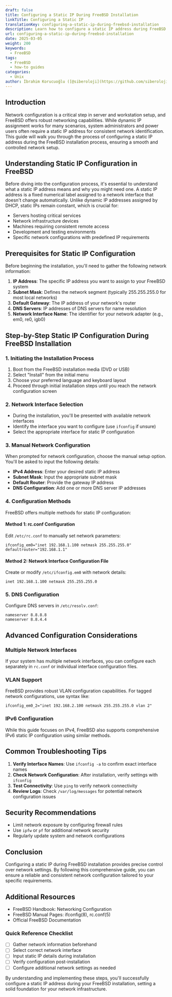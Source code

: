 ```yaml
---
draft: false
title: Configuring a Static IP During FreeBSD Installation
linkTitle: Configuring a Static IP
translationKey: configuring-a-static-ip-during-freebsd-installation
description: Learn how to configure a static IP address during FreeBSD installation.
url: configuring-a-static-ip-during-freebsd-installation
date: 2025-03-05
weight: 200
keywords:
  - FreeBSD
tags:
  - FreeBSD
  - how-to guides
categories:
  - Unix
author: İbrahim Korucuoğlu ([@siberoloji](https://github.com/siberoloji))
---
```

## Introduction

Network configuration is a critical step in server and workstation setup, and FreeBSD offers robust networking capabilities. While dynamic IP assignment works for many scenarios, system administrators and power users often require a static IP address for consistent network identification. This guide will walk you through the process of configuring a static IP address during the FreeBSD installation process, ensuring a smooth and controlled network setup.

## Understanding Static IP Configuration in FreeBSD

Before diving into the configuration process, it's essential to understand what a static IP address means and why you might need one. A static IP address is a fixed numerical label assigned to a network interface that doesn't change automatically. Unlike dynamic IP addresses assigned by DHCP, static IPs remain constant, which is crucial for:

- Servers hosting critical services
- Network infrastructure devices
- Machines requiring consistent remote access
- Development and testing environments
- Specific network configurations with predefined IP requirements

## Prerequisites for Static IP Configuration

Before beginning the installation, you'll need to gather the following network information:

1. **IP Address**: The specific IP address you want to assign to your FreeBSD system
2. **Subnet Mask**: Defines the network segment (typically 255.255.255.0 for most local networks)
3. **Default Gateway**: The IP address of your network's router
4. **DNS Servers**: IP addresses of DNS servers for name resolution
5. **Network Interface Name**: The identifier for your network adapter (e.g., em0, re0, igb0)

## Step-by-Step Static IP Configuration During FreeBSD Installation

### 1. Initiating the Installation Process

1. Boot from the FreeBSD installation media (DVD or USB)
2. Select "Install" from the initial menu
3. Choose your preferred language and keyboard layout
4. Proceed through initial installation steps until you reach the network configuration screen

### 2. Network Interface Selection

- During the installation, you'll be presented with available network interfaces
- Identify the interface you want to configure (use `ifconfig` if unsure)
- Select the appropriate interface for static IP configuration

### 3. Manual Network Configuration

When prompted for network configuration, choose the manual setup option. You'll be asked to input the following details:

- **IPv4 Address**: Enter your desired static IP address
- **Subnet Mask**: Input the appropriate subnet mask
- **Default Router**: Provide the gateway IP address
- **DNS Configuration**: Add one or more DNS server IP addresses

### 4. Configuration Methods

FreeBSD offers multiple methods for static IP configuration:

#### Method 1: rc.conf Configuration

Edit `/etc/rc.conf` to manually set network parameters:

```shell
ifconfig_em0="inet 192.168.1.100 netmask 255.255.255.0"
defaultrouter="192.168.1.1"
```

#### Method 2: Network Interface Configuration File

Create or modify `/etc/ifconfig.em0` with network details:

```shell
inet 192.168.1.100 netmask 255.255.255.0
```

### 5. DNS Configuration

Configure DNS servers in `/etc/resolv.conf`:

```shell
nameserver 8.8.8.8
nameserver 8.8.4.4
```

## Advanced Configuration Considerations

### Multiple Network Interfaces

If your system has multiple network interfaces, you can configure each separately in `rc.conf` or individual interface configuration files.

### VLAN Support

FreeBSD provides robust VLAN configuration capabilities. For tagged network configurations, use syntax like:

```shell
ifconfig_em0_2="inet 192.168.2.100 netmask 255.255.255.0 vlan 2"
```

### IPv6 Configuration

While this guide focuses on IPv4, FreeBSD also supports comprehensive IPv6 static IP configuration using similar methods.

## Common Troubleshooting Tips

1. **Verify Interface Names**: Use `ifconfig -a` to confirm exact interface names
2. **Check Network Configuration**: After installation, verify settings with `ifconfig`
3. **Test Connectivity**: Use `ping` to verify network connectivity
4. **Review Logs**: Check `/var/log/messages` for potential network configuration issues

## Security Recommendations

- Limit network exposure by configuring firewall rules
- Use `ipfw` or `pf` for additional network security
- Regularly update system and network configurations

## Conclusion

Configuring a static IP during FreeBSD installation provides precise control over network settings. By following this comprehensive guide, you can ensure a reliable and consistent network configuration tailored to your specific requirements.

## Additional Resources

- FreeBSD Handbook: Networking Configuration
- FreeBSD Manual Pages: ifconfig(8), rc.conf(5)
- Official FreeBSD Documentation

### Quick Reference Checklist

- [ ] Gather network information beforehand
- [ ] Select correct network interface
- [ ] Input static IP details during installation
- [ ] Verify configuration post-installation
- [ ] Configure additional network settings as needed

By understanding and implementing these steps, you'll successfully configure a static IP address during your FreeBSD installation, setting a solid foundation for your network infrastructure.
